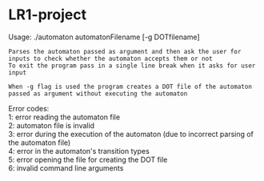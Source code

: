 ﻿# LR1-project
Usage:
	./automaton automatonFilename [-g DOTfilename]

	Parses the automaton passed as argument and then ask the user for inputs to check whether the automaton accepts them or not
	To exit the program pass in a single line break when it asks for user input

	When -g flag is used the program creates a DOT file of the automaton passed as argument without executing the automaton

Error codes:  
	1: error reading the automaton file  
	2: automaton file is invalid  
	3: error during the execution of the automaton (due to incorrect parsing of the automaton file)  
	4: error in the automaton's transition types  
	5: error opening the file for creating the DOT file  
	6: invalid command line arguments  



